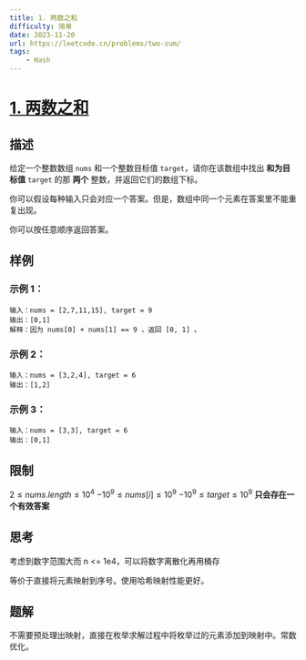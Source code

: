 ```yaml
---
title: 1. 两数之和
difficulty: 简单
date: 2023-11-20
url: https://leetcode.cn/problems/two-sum/
tags:
    - Hash
---
```

# [1. 两数之和](https://leetcode.cn/problems/two-sum/)

## 描述
给定一个整数数组 `nums` 和一个整数目标值 `target`，请你在该数组中找出 **和为目标值** `target`  的那 **两个** 整数，并返回它们的数组下标。

你可以假设每种输入只会对应一个答案。但是，数组中同一个元素在答案里不能重复出现。

你可以按任意顺序返回答案。

## 样例
### 示例 1：
```
输入：nums = [2,7,11,15], target = 9
输出：[0,1]
解释：因为 nums[0] + nums[1] == 9 ，返回 [0, 1] 。
```
### 示例 2：
```
输入：nums = [3,2,4], target = 6
输出：[1,2]
```
### 示例 3：
```
输入：nums = [3,3], target = 6
输出：[0,1]
```

## 限制
$2 \le nums.length \le 10^4$
$-10^9 \le nums[i] \le 10^9$
$-10^9 \le target \le 10^9$
**只会存在一个有效答案**

## 思考
考虑到数字范围大而 n <= 1e4，可以将数字离散化再用桶存

等价于直接将元素映射到序号。使用哈希映射性能更好。

## 题解
不需要预处理出映射，直接在枚举求解过程中将枚举过的元素添加到映射中。常数优化。